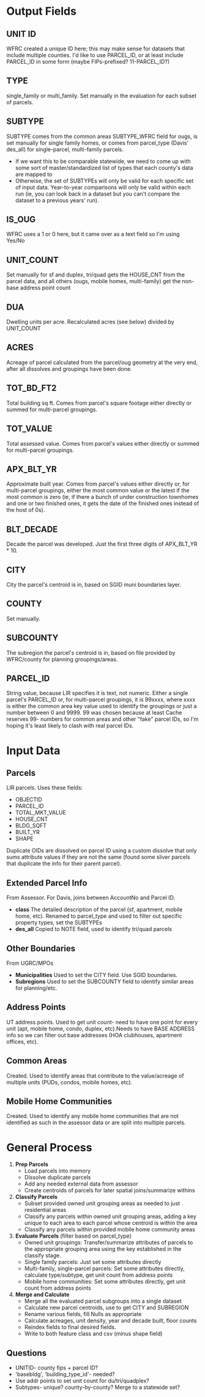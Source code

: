 # Output Fields

## UNIT ID

WFRC created a unique ID here; this may make sense for datasets that include multiple counties. I'd like to use PARCEL_ID, or at least include PARCEL_ID in some form (maybe FIPs-prefixed? 11-PARCEL_ID?)

## TYPE

single_family or multi_family. Set manually in the evaluation for each subset of parcels.

## SUBTYPE

SUBTYPE comes from the common areas SUBTYPE_WFRC field for ougs, is set manually for single family homes, or comes from parcel_type (Davis' des_all) for single-parcel, multi-family parcels.

- If we want this to be comparable statewide, we need to come up with some sort of master/standardized list of types that each county's data are mapped to
- Otherwise, the set of SUBTYPEs will only be valid for each specific set of input data. Year-to-year comparisons will only be valid within each run (ie, you can look back in a dataset but you can't compare the dataset to a previous years' run).

## IS_OUG

WFRC uses a 1 or 0 here, but it came over as a text field so I'm using Yes/No

## UNIT_COUNT

Set manually for sf and duplex, tri/quad gets the HOUSE_CNT from the parcel data, and all others (ougs, mobile homes, multi-family) get the non-base address point count

## DUA

Dwelling units per acre. Recalculated acres (see below) divided by UNIT_COUNT

## ACRES

Acreage of parcel calculated from the parcel/oug geometry at the very end, after all dissolves and groupings have been done.

## TOT_BD_FT2

Total building sq ft. Comes from parcel's square footage either directly or summed for multi-parcel groupings.

## TOT_VALUE

Total assessed value. Comes from parcel's values either directly or summed for multi-parcel groupings.

## APX_BLT_YR

Approximate built year. Comes from parcel's values either directly or, for multi-parcel groupings, either the most common value or the latest if the most common is zero (ie, if there a bunch of under construction townhomes and one or two finished ones, it gets the date of the finished ones instead of the host of 0s).

## BLT_DECADE

Decade the parcel was developed. Just the first three digits of APX_BLT_YR * 10.

## CITY

City the parcel's centroid is in, based on SGID muni boundaries layer.

## COUNTY

Set manually.

## SUBCOUNTY

The subregion the parcel's centroid is in, based on file provided by WFRC/county for planning groupings/areas.

## PARCEL_ID

String value, because LIR specifies it is text, not numeric. Either a single parcel's PARCEL_ID or, for multi-parcel groupings, it is 99xxxx, where xxxx is either the common area key value used to identify the groupings or just a number between 0 and 9999. 99 was chosen because at least Cache reserves 99- numbers for common areas and other "fake" parcel IDs, so I'm hoping it's least likely to clash with real parcel IDs.

# Input Data

## Parcels

LIR parcels. Uses these fields:

- OBJECTID
- PARCEL_ID
- TOTAL_MKT_VALUE
- HOUSE_CNT
- BLDG_SQFT
- BUILT_YR
- SHAPE

Duplicate OIDs are dissolved on parcel ID using a custom dissolve that only sums attribute values if they are not the same (found some sliver parcels that duplicate the info for their parent parcel).

## Extended Parcel Info

From Assessor. For Davis, joins between AccountNo and Parcel ID.

- **class**             The detailed description of the parcel (sf, apartment, mobile home, etc). Renamed to parcel_type and used to filter out specific property types, set the SUBTYPEs
- **des_all**           Copied to NOTE field, used to identify tri/quad parcels

## Other Boundaries

From UGRC/MPOs

- **Municipalities**    Used to set the CITY field. Use SGID boundaries.
- **Subregions**        Used to set the SUBCOUNTY field to identify similar areas for planning/etc.

## Address Points

UT address points. Used to get unit count- need to have one point for every unit (apt, mobile home, condo, duplex, etc).Needs to have BASE ADDRESS info so we can filter out base addresses (HOA clubhouses, apartment offices, etc).

## Common Areas

Created. Used to identify areas that contribute to the value/acreage of multiple units (PUDs, condos, mobile homes, etc).

## Mobile Home Communities

Created. Used to identify any mobile home communities that are not identified as such in the assessor data or are split into multiple parcels.

# General Process

1. **Prep Parcels**
    - Load parcels into memory
    - Dissolve duplicate parcels
    - Add any needed external data from assessor
    - Create centroids of parcels for later spatial joins/summarize withins
1. **Classify Parcels**
    - Subset provided owned unit grouping areas as needed to just residential areas
    - Classify any parcels within owned unit grouping areas, adding a key unique to each area to each parcel whose centroid is within the area
    - Classify any parcels within provided mobile home community areas
1. **Evaluate Parcels** (filter based on parcel_type)
    - Owned unit groupings: Transfer/summarize attributes of parcels to the appropriate grouping area using the key established in the classify stage.
    - Single family parcels: Just set some attributes directly
    - Multi-family, single-parcel parcels: Set some attributes directly, calculate type/subtype, get unit count from address points
    - Mobile home communities: Set some attributes directly, get unit count from address points
1. **Merge and Calculate**
    - Merge all the evaluated parcel subgroups into a single dataset
    - Calculate new parcel centroids, use to get CITY and SUBREGION
    - Rename various fields, fill Nulls as appropriate
    - Calculate acreages, unit density, year and decade built, floor counts
    - Reindex fields to final desired fields.
    - Write to both feature class and csv (minus shape field)

## Questions

- UNITID- county fips + parcel ID?
- 'basebldg', 'building_type_id'- needed?
- Use addr points to set unit count for du/tri/quadplex?
- Subtypes- unique? county-by-county? Merge to a statewide set?
